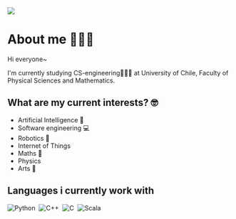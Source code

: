 <img src="https://user-images.githubusercontent.com/73097560/115834477-dbab4500-a447-11eb-908a-139a6edaec5c.gif">

# About me 🧚‍♀️✨

<!--
**delafte/delafte** is a ✨ _special_ ✨ repository because its `README.md` (this file) appears on your GitHub profile.

Here are some ideas to get you started:

- 🔭 I’m currently working on ...
- 🌱 I’m currently learning ...
- 👯 I’m looking to collaborate on ...
- 🤔 I’m looking for help with ...
- 💬 Ask me about ...
- 📫 How to reach me: ...
- 😄 Pronouns: ...
- ⚡ Fun fact: ...
-->
Hi everyone~

I'm currently studying CS-engineering👩🏻‍💻 at University of Chile, Faculty of Physical Sciences and Mathematics. 

## What are my current interests? 🤓
- Artificial Intelligence 🧠
- Software engineering 💻
- Robotics 🤖
- Internet of Things
- Maths 📐
- Physics 
- Arts 🎨

## Languages i currently work with 
![Python](https://img.shields.io/badge/-Python-05122A?style=flat&logo=python)&nbsp;
![C++](https://img.shields.io/badge/-C++-05122A?style=flat&logo=C%2B%2B&logoColor=00599C)&nbsp;
![C](https://img.shields.io/badge/-C-05122A?style=flat&logo=C&logoColor=A8B9CC)&nbsp;
![Scala](https://img.shields.io/badge/-Scala-05122A?style=flat&logo=Scala)&nbsp;


  
